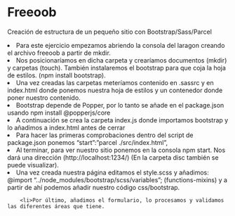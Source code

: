 # Freeoob
 Creación de estructura de un pequeño sitio con Bootstrap/Sass/Parcel
<li>Para este ejercicio empezamos abriendo la consola del laragon creando el archivo freeoob a partir de mkdir. 
<li>Nos posicionaríamos en dicha carpeta y crearíamos documentos (mkdir) y carpetas (touch). También instalaremos el bootstrap para que coja la hoja de estilos. (npm install bootstrap).
<li>Una vez creadas las carpetas meteríamos contenido en .sassrc y en index.html donde ponemos nuestra hoja de estilos y un contenedor donde poner nuestro contenido.
 <li>Bootstrap depende de Popper, por lo tanto se añade en el package.json usando npm install @popperjs/core
 <li>A continuación se crea la carpeta index.js donde importamos bootstrap y lo añadimos a index.html antes de cerrar <body>
 <li>Para hacer las primeras comprobaciones dentro del script de package.json ponemos “start”:”parcel ./src/index.html”,
 <li>Al terminar, para ver nuestro sitio ponemos en la consola npm start. Nos dará una dirección (http://localhost:1234/) (En la carpeta disc también se puede visualizar).
    <li>Una vez creada nuestra página editamos el style.scss y añadimos:
@import “../node_modules/bootstrap/scss/variables”; (functions-mixins) y a partir de ahí podemos añadir nuestro código css/bootstrap.

        <li>Por último, añadimos el formulario, lo procesamos y validamos las diferentes áreas que tiene.
         
